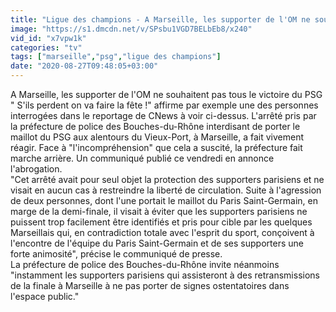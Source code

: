 ```yaml
---
title: "Ligue des champions - A Marseille, les supporter de l'OM ne souhaitent pas tous le victoire du PSG : ' S'ils perdent on va faire la f\u00eate !'"
image: "https://s1.dmcdn.net/v/SPsbu1VGD7BELbEb8/x240"
vid_id: "x7vpw1k"
categories: "tv"
tags: ["marseille","psg","ligue des champions"]
date: "2020-08-27T09:48:05+03:00"
---
```

A Marseille, les supporter de l'OM ne souhaitent pas tous le victoire du PSG &quot; S'ils perdent on va faire la fête !&quot; affirme par exemple une des personnes interrogées dans le reportage de CNews à voir ci-dessus.  L'arrêté pris par la préfecture de police des Bouches-du-Rhône interdisant de porter le maillot du PSG aux alentours du Vieux-Port, à Marseille, a fait vivement réagir. Face à &quot;l'incompréhension&quot; que cela a suscité, la préfecture fait marche arrière. Un communiqué publié ce vendredi en annonce l'abrogation.  <br>&quot;Cet arrêté avait pour seul objet la protection des supporters parisiens et ne visait en aucun cas à restreindre la liberté de circulation. Suite à l'agression de deux personnes, dont l'une portait le maillot du Paris Saint-Germain, en marge de la demi-finale, il visait à éviter que les supporters parisiens ne puissent trop facilement être identifiés et pris pour cible par les quelques Marseillais qui, en contradiction totale avec l'esprit du sport, conçoivent à l'encontre de l'équipe du Paris Saint-Germain et de ses supporters une forte animosité&quot;, précise le communiqué de presse.  <br>La préfecture de police des Bouches-du-Rhône invite néanmoins &quot;instamment les supporters parisiens qui assisteront à des retransmissions de la finale à Marseille à ne pas porter de signes ostentatoires dans l'espace public.&quot;
